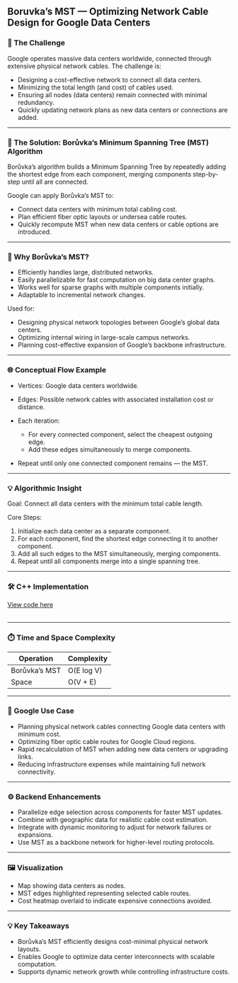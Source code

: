## Boruvka’s MST — Optimizing Network Cable Design for Google Data Centers



### 🎯 The Challenge

Google operates massive data centers worldwide, connected through extensive physical network cables. The challenge is:

* Designing a cost-effective network to connect all data centers.
* Minimizing the total length (and cost) of cables used.
* Ensuring all nodes (data centers) remain connected with minimal redundancy.
* Quickly updating network plans as new data centers or connections are added.

---

### 🚀 The Solution: Borůvka’s Minimum Spanning Tree (MST) Algorithm

Borůvka’s algorithm builds a Minimum Spanning Tree by repeatedly adding the shortest edge from each component, merging components step-by-step until all are connected.

Google can apply Borůvka’s MST to:

* Connect data centers with minimum total cabling cost.
* Plan efficient fiber optic layouts or undersea cable routes.
* Quickly recompute MST when new data centers or cable options are introduced.

---

### 🧠 Why Borůvka’s MST?

* Efficiently handles large, distributed networks.
* Easily parallelizable for fast computation on big data center graphs.
* Works well for sparse graphs with multiple components initially.
* Adaptable to incremental network changes.

Used for:

* Designing physical network topologies between Google’s global data centers.
* Optimizing internal wiring in large-scale campus networks.
* Planning cost-effective expansion of Google’s backbone infrastructure.

---

### 🌐 Conceptual Flow Example

* Vertices: Google data centers worldwide.
* Edges: Possible network cables with associated installation cost or distance.
* Each iteration:

  * For every connected component, select the cheapest outgoing edge.
  * Add these edges simultaneously to merge components.
* Repeat until only one connected component remains — the MST.

---

### 💡 Algorithmic Insight

Goal: Connect all data centers with the minimum total cable length.

Core Steps:

1. Initialize each data center as a separate component.
2. For each component, find the shortest edge connecting it to another component.
3. Add all such edges to the MST simultaneously, merging components.
4. Repeat until all components merge into a single spanning tree.

---

### 🛠 C++ Implementation
[View code here](https://github.com/bhumikanaik126/APS-Portfolio/blob/main/codes/b22.cpp)<br><br>

---

### ⏱️ Time and Space Complexity

| Operation     | Complexity |
| ------------- | ---------- |
| Borůvka’s MST | O(E log V) |
| Space         | O(V + E)   |

---

### 🧪 Google Use Case

* Planning physical network cables connecting Google data centers with minimum cost.
* Optimizing fiber optic cable routes for Google Cloud regions.
* Rapid recalculation of MST when adding new data centers or upgrading links.
* Reducing infrastructure expenses while maintaining full network connectivity.

---

### ⚙️ Backend Enhancements

* Parallelize edge selection across components for faster MST updates.
* Combine with geographic data for realistic cable cost estimation.
* Integrate with dynamic monitoring to adjust for network failures or expansions.
* Use MST as a backbone network for higher-level routing protocols.

---

### 🖼️ Visualization

* Map showing data centers as nodes.
* MST edges highlighted representing selected cable routes.
* Cost heatmap overlaid to indicate expensive connections avoided.

---

### 💡 Key Takeaways

* Borůvka’s MST efficiently designs cost-minimal physical network layouts.
* Enables Google to optimize data center interconnects with scalable computation.
* Supports dynamic network growth while controlling infrastructure costs.
